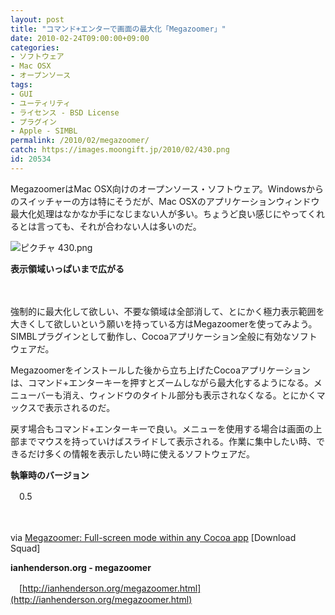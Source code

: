 ```yaml
---
layout: post
title: "コマンド+エンターで画面の最大化「Megazoomer」"
date: 2010-02-24T09:00:00+09:00
categories:
- ソフトウェア
- Mac OSX
- オープンソース
tags: 
- GUI
- ユーティリティ
- ライセンス - BSD License
- プラグイン
- Apple - SIMBL
permalink: /2010/02/megazoomer/
catch: https://images.moongift.jp/2010/02/430.png
id: 20534
---
```

MegazoomerはMac OSX向けのオープンソース・ソフトウェア。Windowsからのスイッチャーの方は特にそうだが、Mac OSXのアプリケーションウィンドウ最大化処理はなかなか手になじまない人が多い。ちょうど良い感じにやってくれるとは言っても、それが合わない人は多いのだ。

  

![ピクチャ 430.png](https://images.moongift.jp/2010/02/430.png)  
  
**表示領域いっぱいまで広がる**

  

　

  

強制的に最大化して欲しい、不要な領域は全部消して、とにかく極力表示範囲を大きくして欲しいという願いを持っている方はMegazoomerを使ってみよう。SIMBLプラグインとして動作し、Cocoaアプリケーション全般に有効なソフトウェアだ。

  
<!--more-->

Megazoomerをインストールした後から立ち上げたCocoaアプリケーションは、コマンド+エンターキーを押すとズームしながら最大化するようになる。メニューバーも消え、ウィンドウのタイトル部分も表示されなくなる。とにかくマックスで表示されるのだ。

  

戻す場合もコマンド+エンターキーで良い。メニューを使用する場合は画面の上部までマウスを持っていけばスライドして表示される。作業に集中したい時、できるだけ多くの情報を表示したい時に使えるソフトウェアだ。

  

**執筆時のバージョン**  
  
　0.5

  

　

  

via [Megazoomer: Full-screen mode within any Cocoa app](http://www.downloadsquad.com/2010/02/18/megazoomer-full-screen-mode-within-any-cocoa-app/) [Download Squad]

  

**ianhenderson.org - megazoomer**  
  
　[http://ianhenderson.org/megazoomer.html](http://ianhenderson.org/megazoomer.html)

  
